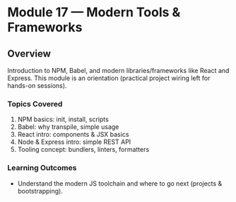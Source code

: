 # Module 17 — Modern Tools & Frameworks

## Overview
Introduction to NPM, Babel, and modern libraries/frameworks like React and Express. This module is an orientation (practical project wiring left for hands-on sessions).

### Topics Covered
1. NPM basics: init, install, scripts
2. Babel: why transpile, simple usage
3. React intro: components & JSX basics
4. Node & Express intro: simple REST API
5. Tooling concept: bundlers, linters, formatters

### Learning Outcomes
- Understand the modern JS toolchain and where to go next (projects & bootstrapping).
